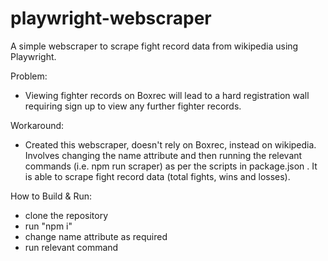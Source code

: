 # playwright-webscraper

A simple webscraper to scrape fight record data from wikipedia using Playwright.

Problem:

- Viewing fighter records on Boxrec will lead to a hard registration wall requiring sign up to view any further fighter records.

Workaround:

- Created this webscraper, doesn't rely on Boxrec, instead on wikipedia. Involves changing the name attribute and then running the relevant commands (i.e. npm run scraper) as per the scripts in package.json . It is able to scrape fight record data (total fights, wins and losses).

How to Build & Run:

- clone the repository
- run "npm i"
- change name attribute as required
- run relevant command
